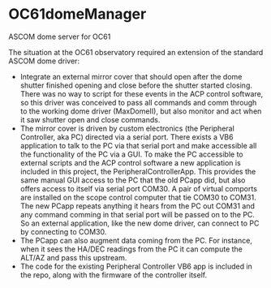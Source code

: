 # OC61domeManager
ASCOM dome server for OC61

The situation at the OC61 observatory required an extension of the standard ASCOM dome driver:
  - Integrate an external mirror cover that should open after the dome shutter finished opening
    and close before the shutter started closing. There was no way to script for these events in the ACP control software, so
    this driver was conceived to pass all commands and comm through to the working dome driver (MaxDomeII), but 
    also monitor and act when it saw shutter open and close commands.
  - The mirror cover is driven by custom electronics (the Peripheral Controller, aka PC) directed via a serial port. 
    There exists a VB6 application to talk to the PC via that serial port and make accessible all the 
    functionality of the PC via a GUI. To make the PC accessible to external scripts and the ACP control software
    a new application is included in this project, the PeripheralControllerApp. This provides the same manual GUI
    access to the PC that the old PCapp did, but also offers access to itself via serial port COM30. 
    A pair of virtual comports are installed on the scope control computer that tie COM30 to COM31. The new PCapp
    repeats anything it hears from the PC out COM31 and any command comming in that serial port will be passed 
    on to the PC. So an external application, like the new dome driver, can connect to PC by connecting to COM30.
  - The PCapp can also augment data coming from the PC. For instance, when it sees the HA/DEC readings from the PC
    it can compute the ALT/AZ and pass this upstream.  
  - The code for the existing Peripheral Controller VB6 app is included in the repo, along with the firmware of the controller itself.     
    
